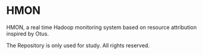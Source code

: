 # HMON

HMON, a real time Hadoop monitoring system based on resource attribution inspired by Otus. 

The Repository is only used for study. All rights reserved.
